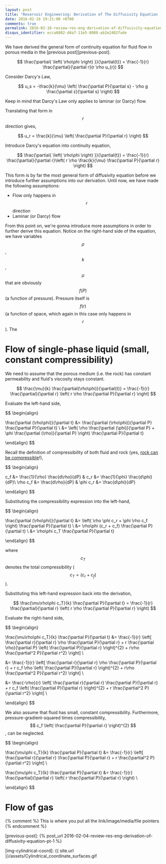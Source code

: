 ```yaml
---
layout: post
title: "Reservoir Engineering: Derivation of The Diffusivity Equation (part 2)"
date: 2016-02-16 19:21:00 +0700
comments: true
permalink: 2016-02-16-review-res-eng-derivation-of-diffusivity-equation-pt-2
disqus_identifier: ecca6802-d4a7-11e5-8088-ab2e2482fade
---
```


We have derived the general form of continuity equation for fluid flow in porous media in the [previous post][previous-post].

$$ \frac{\partial{ \left( \rho\phi \right) }}{\partial{t}} = \frac{-1}{r} \frac{\partial}{\partial r}(r \rho u_{r}) $$

Consider Darcy's Law,

$$ u_s = -\frac{k}{\mu} \left( \frac{\partial P}{\partial s} - \rho g \frac{\partial z}{\partial s} \right) $$

Keep in mind that Darcy's Law only applies to laminar (or Darcy) flow.

Translating that form in $$ r $$ direction gives,

$$ u_r = \frac{k}{\mu} \left( \frac{\partial P}{\partial r} \right) $$

Introduce Darcy's equation into continuity equation,

$$ \frac{\partial{ \left( \rho\phi \right) }}{\partial{t}} = \frac{-1}{r} \frac{\partial}{\partial r}\left( r \rho \frac{k}{\mu} \frac{\partial P}{\partial r} \right) $$

This form is by far the most general form of diffusivity equation before we introduce further assumptions into our derivation. Until now, we have made the following assumptions:
* Flow only happens in $$ r $$ direction
* Laminar (or Darcy) flow

From this point on, we're gonna introduce more assumptions in order to further derive this equation. Notice on the right-hand side of the equation, we have variables $$ \rho $$, $$ k $$, $$ \mu $$ that are obviously $$ f(P) $$ (a function of pressure). Pressure itself is $$ f(r) $$ (a function of space, which again in this case only happens in $$ r $$). The 



# Flow of single-phase liquid (small, constant compressibility)

We need to assume that the porous medium (i.e. the rock) has constant permeability and fluid's viscosity stays constant.

$$ \frac{\mu}{k} \frac{\partial(\rho\phi)}{\partial{t}} = \frac{-1}{r} \frac{\partial}{\partial r} \left( r \rho \frac{\partial P}{\partial r} \right) $$

Evaluate the left-hand side,

$$
\begin{align}

\frac{\partial (\rho\phi)}{\partial t} &= \frac{\partial (\rho\phi)}{\partial P} \frac{\partial P}{\partial t} \\
&= \left( \rho \frac{\partial (\phi)}{\partial P} + \phi \frac{\partial (\rho)}{\partial P} \right) \frac{\partial P}{\partial t}

\end{align}
$$

Recall the definition of compressibility of both fluid and rock (yes, [rock can be compressible][compaction-drive-res]!),

$$
\begin{align}

c_f &= \frac{1}{\rho} \frac{d\rho}{dP} &
c_r &= \frac{1}{\phi} \frac{d\phi}{dP}\\
\rho c_f &= \frac{d\rho}{dP} &
\phi c_r &= \frac{d\phi}{dP}

\end{align}
$$

Substituting the compressibility expression into the left-hand,

$$
\begin{align}

\frac{\partial (\rho\phi)}{\partial t} &= \left( \rho \phi c_r + \phi \rho c_f \right) \frac{\partial P}{\partial t} \\
&= \rho\phi (c_r + c_f) \frac{\partial P}{\partial t} \\
&= \rho\phi c_T \frac{\partial P}{\partial t}

\end{align}
$$

where $$ c_T $$ denotes the total compressibility ($$ c_T = (c_r + c_f) $$).

Substituting this left-hand expression back into the derivation,

$$ \frac{\mu\rho\phi c_T}{k} \frac{\partial P}{\partial t} = \frac{-1}{r} \frac{\partial}{\partial r} \left( r \rho \frac{\partial P}{\partial r} \right) $$

Evaluate the right-hand side,

$$
\begin{align}

\frac{\mu\rho\phi c_T}{k} \frac{\partial P}{\partial t} &= \frac{-1}{r} \left[ \frac{\partial r}{\partial r} \rho \frac{\partial P}{\partial r} + r \frac{\partial \rho}{\partial P} \left( \frac{\partial P}{\partial r} \right)^{2} + r\rho \frac{\partial^2 P}{\partial r^2} \right] \\

&= \frac{-1}{r} \left[ \frac{\partial r}{\partial r} \rho \frac{\partial P}{\partial r} + r c_f \rho \left( \frac{\partial P}{\partial r} \right)^{2} + r\rho \frac{\partial^2 P}{\partial r^2} \right] \\

&= \frac{-\rho}{r} \left[ \frac{\partial r}{\partial r} \frac{\partial P}{\partial r} + r c_f  \left( \frac{\partial P}{\partial r} \right)^{2} + r \frac{\partial^2 P}{\partial r^2} \right] \\

\end{align}
$$

We also assume that fluid has small, constant compressibility. Furthermore, pressure-gradient-squared times compressibility, $$ c_f \left( \frac{\partial P}{\partial r} \right)^{2} $$, can be neglected.

$$
\begin{align}

\frac{\mu\phi c_T}{k} \frac{\partial P}{\partial t} &= \frac{-1}{r} \left[ \frac{\partial r}{\partial r} \frac{\partial P}{\partial r} + r \frac{\partial^2 P}{\partial r^2} \right] \\

\frac{\mu\phi c_T}{k} \frac{\partial P}{\partial t} &= \frac{-1}{r} \frac{\partial}{\partial r} \left( r \frac{\partial P}{\partial r} \right) \\


\end{align}
$$

# Flow of gas





{% comment %} This is where you put all the link/image/media/file pointers {% endcomment %}

[previous-post]: {% post_url 2016-02-04-review-res-eng-derivation-of-diffusivity-equation-pt-1 %}

[compaction-drive-res]: https://petrowiki.org/Compaction_drive_reservoirs

[img-cylindrical-coord]: {{ site.url }}/assets/Cylindrical_coordinate_surfaces.gif
